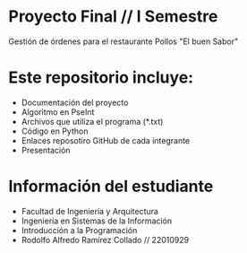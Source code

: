 # Proyecto Final // I Semestre
Gestión de órdenes para el restaurante Pollos "El buen Sabor"

# Este repositorio incluye: 
- Documentación del proyecto
- Algoritmo en PseInt
- Archivos que utiliza el programa (*.txt)
- Código en Python
- Enlaces reposotiro GitHub de cada integrante
- Presentación


# Información del estudiante
- Facultad de Ingeniería y Arquitectura
- Ingeniería en Sistemas de la Información
- Introducción a la Programación
- Rodolfo Alfredo Ramírez Collado // 22010929
